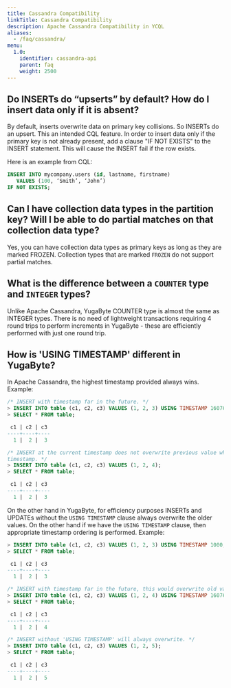 ```yaml
---
title: Cassandra Compatibility
linkTitle: Cassandra Compatibility
description: Apache Cassandra Compatibility in YCQL
aliases:
  - /faq/cassandra/
menu:
  1.0:
    identifier: cassandra-api
    parent: faq
    weight: 2500
---
```


## Do INSERTs do “upserts” by default? How do I insert data only if it is absent?

By default, inserts overwrite data on primary key collisions. So INSERTs do an upsert. This an intended CQL feature. In order to insert data only if the primary key is not already present,  add a clause "IF NOT EXISTS" to the INSERT statement. This will cause the INSERT fail if the row exists.

Here is an example from CQL:

```sql
INSERT INTO mycompany.users (id, lastname, firstname) 
   VALUES (100, ‘Smith’, ‘John’) 
IF NOT EXISTS;
```

## Can I have collection data types in the partition key? Will I be able to do partial matches on that collection data type?

Yes, you can have collection data types as primary keys as long as they are marked FROZEN. Collection types that are marked `FROZEN` do not support partial matches.

## What is the difference between a `COUNTER` type and `INTEGER` types?

Unlike Apache Cassandra, YugaByte COUNTER type is almost the same as INTEGER types. There is no need of lightweight transactions requiring 4 round trips to perform increments in YugaByte - these are efficiently performed with just one round trip.

## How is 'USING TIMESTAMP' different in YugaByte?

In Apache Cassandra, the highest timestamp provided always wins. Example:

```sql
/* INSERT with timestamp far in the future. */
> INSERT INTO table (c1, c2, c3) VALUES (1, 2, 3) USING TIMESTAMP 1607681258727447;
> SELECT * FROM table;

 c1 | c2 | c3
----+----+----
  1 |  2 |  3

/* INSERT at the current timestamp does not overwrite previous value which was written at a higher
timestamp. */
> INSERT INTO table (c1, c2, c3) VALUES (1, 2, 4); 
> SELECT * FROM table;

 c1 | c2 | c3
----+----+----
  1 |  2 |  3
```

On the other hand in YugaByte, for efficiency purposes INSERTs and UPDATEs without the `USING
TIMESTAMP` clause always overwrite the older values. On the other hand if we have the `USING
TIMESTAMP` clause, then appropriate timestamp ordering is performed. Example:

```sql
> INSERT INTO table (c1, c2, c3) VALUES (1, 2, 3) USING TIMESTAMP 1000;
> SELECT * FROM table;

 c1 | c2 | c3
----+----+----
  1 |  2 |  3

/* INSERT with timestamp far in the future, this would overwrite old value. */
> INSERT INTO table (c1, c2, c3) VALUES (1, 2, 4) USING TIMESTAMP 1607681258727447;
> SELECT * FROM table;

 c1 | c2 | c3
----+----+----
  1 |  2 |  4

/* INSERT without 'USING TIMESTAMP' will always overwrite. */
> INSERT INTO table (c1, c2, c3) VALUES (1, 2, 5); 
> SELECT * FROM table;

 c1 | c2 | c3
----+----+----
  1 |  2 |  5
```
